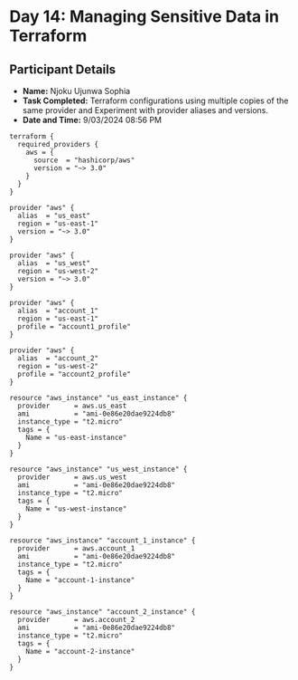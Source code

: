 # Day 14: Managing Sensitive Data in Terraform


## Participant Details

- **Name:** Njoku Ujunwa Sophia
- **Task Completed:** Terraform configurations using multiple copies of the same provider and Experiment with provider aliases and versions.
- **Date and Time:** 9/03/2024 08:56 PM 

```hcl
terraform {
  required_providers {
    aws = {
      source  = "hashicorp/aws"
      version = "~> 3.0"
    }
  }
}

provider "aws" {
  alias  = "us_east"
  region = "us-east-1"
  version = "~> 3.0"
}

provider "aws" {
  alias  = "us_west"
  region = "us-west-2"
  version = "~> 3.0"
}

provider "aws" {
  alias  = "account_1"
  region = "us-east-1"
  profile = "account1_profile"
}

provider "aws" {
  alias  = "account_2"
  region = "us-west-2"
  profile = "account2_profile"
}

resource "aws_instance" "us_east_instance" {
  provider      = aws.us_east
  ami           = "ami-0e86e20dae9224db8"
  instance_type = "t2.micro"
  tags = {
    Name = "us-east-instance"
  }
}

resource "aws_instance" "us_west_instance" {
  provider      = aws.us_west
  ami           = "ami-0e86e20dae9224db8"
  instance_type = "t2.micro"
  tags = {
    Name = "us-west-instance"
  }
}

resource "aws_instance" "account_1_instance" {
  provider      = aws.account_1
  ami           = "ami-0e86e20dae9224db8"
  instance_type = "t2.micro"
  tags = {
    Name = "account-1-instance"
  }
}

resource "aws_instance" "account_2_instance" {
  provider      = aws.account_2
  ami           = "ami-0e86e20dae9224db8"
  instance_type = "t2.micro"
  tags = {
    Name = "account-2-instance"
  }
}
```
